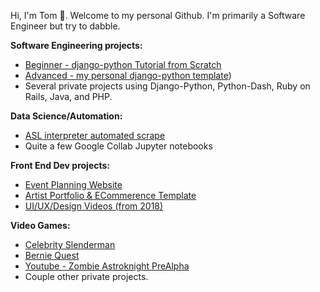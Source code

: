 Hi, I'm Tom 👋. Welcome to my personal Github. I'm primarily a Software Engineer but try to dabble.

**Software Engineering projects:**
- [Beginner - django-python Tutorial from Scratch](https://github.com/tomfried/django-tutorial-from-scratch)
- [Advanced - my personal django-python template](https://github.com/tomfried/cookie-cutter-django-with-auth))
- Several private projects using Django-Python, Python-Dash, Ruby on Rails, Java, and PHP.

**Data Science/Automation:**
- [ASL interpreter automated scrape](https://github.com/tomfried/ASL-interpreter-automated-scrape)
- Quite a few Google Collab Jupyter notebooks

**Front End Dev projects:**
- [Event Planning Website](https://github.com/tomfried/Coronado-Cruising)
- [Artist Portfolio & ECommerence Template](https://github.com/tomfried/Artist-Portfolio-and-eCommerce-Template)
- [UI/UX/Design Videos (from 2018)](https://youtu.be/574aEl322C4?si=ZRR8sqL3TiYmKX6j)

**Video Games:**
- [Celebrity Slenderman](https://github.com/tomfried/Celebrity-Slenderman-Game)
- [Bernie Quest](https://github.com/tomfried/Bernie-Quest-Game)
- [Youtube - Zombie Astroknight PreAlpha](https://www.youtube.com/watch?v=sSLhPR28KW4)
- Couple other private projects.
